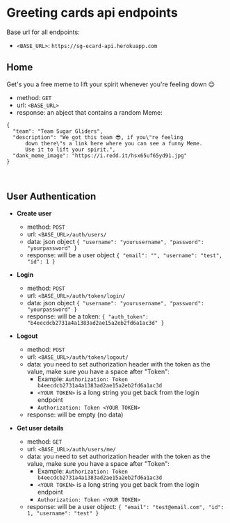 # Greeting cards api endpoints

Base url for all endpoints:

- `<BASE_URL>`: `https://sg-ecard-api.herokuapp.com`

## Home

Get's you a free meme to lift your spirit whenever you're feeling down 😌

- method: `GET`
- url: `<BASE_URL>`
- response: an abject that contains a random Meme:

```
{
  "team": "Team Sugar Gliders",
  "description": "We got this team 😎, if you\"re feeling
      down there\"s a link here where you can see a funny Meme.
      Use it to lift your spirit.",
  "dank_meme_image": "https://i.redd.it/hsx65uf65yd91.jpg"
}
```

<br />

## User Authentication

- **Create user**

  - method: `POST`
  - url: `<BASE_URL>/auth/users/`
  - data: json object `{ "username": "yourusername", "password": "yourpassword" }`
  - response: will be a user object
    `{ "email": "", "username": "test", "id": 1 }`
    <br />

- **Login**

  - method: `POST`
  - url: `<BASE_URL>/auth/token/login/`
  - data: json object `{ "username": "yourusername", "password": "yourpassword" }`
  - response: will be a token: `{ "auth_token": "b4eecdcb2731a4a1383ad2ae15a2eb2fd6a1ac3d" }`
    <br />

- **Logout**

  - method: `POST`
  - url: `<BASE_URL>/auth/token/logout/`
  - data: you need to set authorization header with the token as the value, make sure you have a space after "Token":
    - Example: `Authorization: Token b4eecdcb2731a4a1383ad2ae15a2eb2fd6a1ac3d`
    - `<YOUR TOKEN>` is a long string you get back from the login endpoint
    - `Authorization: Token <YOUR TOKEN>`
  - response: will be empty (no data)
    <br />

- **Get user details**

  - method: `GET`
  - url: `<BASE_URL>/auth/users/me/`
  - data: you need to set authorization header with the token as the value, make sure you have a space after "Token":
    - Example: `Authorization: Token b4eecdcb2731a4a1383ad2ae15a2eb2fd6a1ac3d`
    - `<YOUR TOKEN>` is a long string you get back from the login endpoint
    - `Authorization: Token <YOUR TOKEN>`
  - response: will be a user object: `{ "email": "test@email.com", "id": 1, "username": "test" }`
